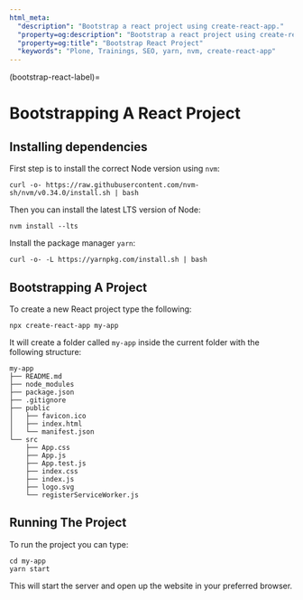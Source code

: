 ```yaml
---
html_meta:
  "description": "Bootstrap a react project using create-react-app."
  "property=og:description": "Bootstrap a react project using create-react-app."
  "property=og:title": "Bootstrap React Project"
  "keywords": "Plone, Trainings, SEO, yarn, nvm, create-react-app"
---
```


(bootstrap-react-label)=

# Bootstrapping A React Project

## Installing dependencies

First step is to install the correct Node version using `nvm`:

```shell
curl -o- https://raw.githubusercontent.com/nvm-sh/nvm/v0.34.0/install.sh | bash
```

Then you can install the latest LTS version of Node:

```shell
nvm install --lts
```

Install the package manager `yarn`:

```shell
curl -o- -L https://yarnpkg.com/install.sh | bash
```

## Bootstrapping A Project

To create a new React project type the following:

```shell
npx create-react-app my-app
```

It will create a folder called `my-app` inside the current folder with the following structure:

```console
my-app
├── README.md
├── node_modules
├── package.json
├── .gitignore
├── public
│   ├── favicon.ico
│   ├── index.html
│   └── manifest.json
└── src
    ├── App.css
    ├── App.js
    ├── App.test.js
    ├── index.css
    ├── index.js
    ├── logo.svg
    └── registerServiceWorker.js
```

## Running The Project

To run the project you can type:

```shell
cd my-app
yarn start
```

This will start the server and open up the website in your preferred browser.
